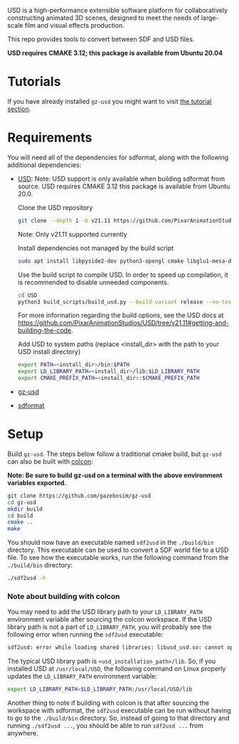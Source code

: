 USD is a high-performance extensible software platform for collaboratively constructing animated 3D
scenes, designed to meet the needs of large-scale film and visual effects production.

This repo provides tools to convert between SDF and USD files.

**USD requires CMAKE 3.12; this package is available from Ubuntu 20.04**

# Tutorials

If you have already installed `gz-usd` you might want to visit [the tutorial section](./tutorials/README.md).

# Requirements

You will need all of the dependencies for sdformat, along with the following additional dependencies:
* [USD](https://github.com/PixarAnimationStudios/USD/tree/v21.11#getting-and-building-the-code):
    Note: USD support is only available when building sdformat from source. USD requires CMAKE 3.12 this package is available from Ubuntu 20.0.

    Clone the USD repository
    ```bash
    git clone --depth 1 -b v21.11 https://github.com/PixarAnimationStudios/USD.git
    ```
    Note: Only v21.11 supported currently

    Install dependencies not managed by the build script

    ```bash
    sudo apt install libpyside2-dev python3-opengl cmake libglu1-mesa-dev freeglut3-dev mesa-common-dev
    ```
    Use the build script to compile USD. In order to speed up compilation, it is recommended to disable unneeded components.
    ```bash
    cd USD
    python3 build_scripts/build_usd.py --build-variant release --no-tests --no-examples --no-tutorials --no-docs --no-python <install_dir>
    ```
    For more information regarding the build options, see the USD docs at https://github.com/PixarAnimationStudios/USD/tree/v21.11#getting-and-building-the-code.

    Add USD to system paths (replace <install_dir> with the path to your USD install directory)

    ```bash
    export PATH=<install_dir>/bin:$PATH
    export LD_LIBRARY_PATH=<install_dir>/lib:$LD_LIBRARY_PATH
    export CMAKE_PREFIX_PATH=<install_dir>:$CMAKE_PREFIX_PATH
    ```
* [gz-usd](https://github.com/gazebosim/gz-usd)
* [sdformat](https://github.com/gazebosim/sdformat)

# Setup

Build `gz-usd`. The steps below follow a traditional cmake build, but `gz-usd`
can also be built with [colcon](https://colcon.readthedocs.io/en/released/index.html):

**Note: Be sure to build gz-usd on a terminal with the above environment variables exported.**

```bash
git clone https://github.com/gazebosim/gz-usd
cd gz-usd
mkdir build
cd build
cmake ..
make
```

You should now have an executable named `sdf2usd` in the `./build/bin` directory.
This executable can be used to convert a SDF world file to a USD file.
To see how the executable works, run the following command from the `./build/bin` directory:
```bash
./sdf2usd -h
```


### Note about building with colcon

You may need to add the USD library path to your `LD_LIBRARY_PATH` environment variable after sourcing the colcon workspace.
If the USD library path is not a part of `LD_LIBRARY_PATH`, you will probably see the following error when running the `sdf2usd` executable:

```bash
sdf2usd: error while loading shared libraries: libusd_usd.so: cannot open shared object file: No such file or directory
```

The typical USD library path is `<usd_installation_path>/lib`.
So, if you installed USD at `/usr/local/USD`, the following command on Linux properly updates the `LD_LIBRARY_PATH` environment variable:
```bash
export LD_LIBRARY_PATH=$LD_LIBRARY_PATH:/usr/local/USD/lib
```

Another thing to note if building with colcon is that after sourcing the workspace with sdformat,
the `sdf2usd` executable can be run without having to go to the `./build/bin` directory.
So, instead of going to that directory and running `./sdf2usd ...`, you should be able to run `sdf2usd ...` from anywhere.
